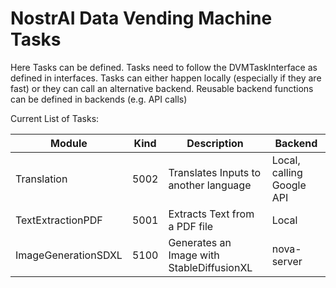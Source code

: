 # NostrAI Data Vending Machine Tasks

Here Tasks can be defined. Tasks need to follow the DVMTaskInterface as defined in interfaces. 
Tasks can either happen locally (especially if they are fast) or they can call an alternative backend.
Reusable backend functions can be defined in backends (e.g. API calls)

Current List of Tasks:

| Module              | Kind | Description                               | Backend                   |
|---------------------|------|-------------------------------------------|---------------------------|
| Translation         | 5002 | Translates Inputs to another language     | Local, calling Google API |
| TextExtractionPDF   | 5001 | Extracts Text from a PDF file             | Local                     |
| ImageGenerationSDXL | 5100 | Generates an Image with StableDiffusionXL | nova-server               |